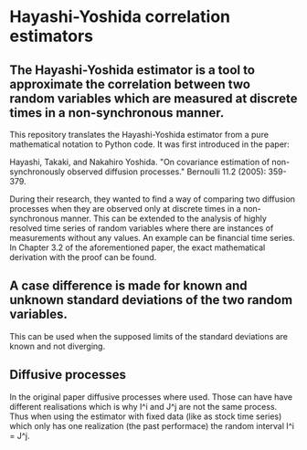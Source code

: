 # Hayashi-Yoshida correlation estimators

## The Hayashi-Yoshida estimator is a tool to approximate the correlation between two random variables which are measured at discrete times in a non-synchronous manner.

This repository translates the Hayashi-Yoshida estimator from a pure mathematical notation to Python code. It was first introduced in the paper:

Hayashi, Takaki, and Nakahiro Yoshida. "On covariance estimation of non-synchronously observed diffusion processes." Bernoulli 11.2 (2005): 359-379.

During their research, they wanted to find a way of comparing two diffusion processes when they are observed only at discrete times in a non-synchronous manner.
This can be extended to the analysis of highly resolved time series of random variables where there are instances of measurements without any values. 
An example can be financial time series. In Chapter 3.2 of the aforementioned paper, the exact mathematical derivation with the proof can be found.

## A case difference is made for known and unknown standard deviations of the two random variables.

This can be used when the supposed limits of the standard deviations are known and not diverging.


## Diffusive processes

In the original paper diffusive processes where used. Those can have have different realisations which is why I^i and J^j are not the same process. Thus when using the 
estimator with fixed data (like as stock time series) which only has one realization (the past performace) the random interval I^i = J^j.
